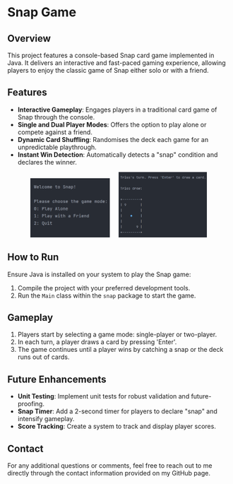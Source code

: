 # Snap Game

## Overview

This project features a console-based Snap card game implemented in Java. It delivers an interactive and fast-paced gaming experience, allowing players to enjoy the classic game of Snap either solo or with a friend.

## Features

- **Interactive Gameplay**: Engages players in a traditional card game of Snap through the console.
- **Single and Dual Player Modes**: Offers the option to play alone or compete against a friend.
- **Dynamic Card Shuffling**: Randomises the deck each game for an unpredictable playthrough.
- **Instant Win Detection**: Automatically detects a "snap" condition and declares the winner.

<p align="center">
  <img src="src/assets/snap.png" alt="Snap Game Interface" width="180">&nbsp;&nbsp;&nbsp;&nbsp;
  <img src="src/assets/snapcard.png" alt="Snap Game In Progress" width="200">
</p>

## How to Run

Ensure Java is installed on your system to play the Snap game:

1. Compile the project with your preferred development tools.
2. Run the `Main` class within the `snap` package to start the game.

## Gameplay

1. Players start by selecting a game mode: single-player or two-player.
2. In each turn, a player draws a card by pressing 'Enter'.
3. The game continues until a player wins by catching a snap or the deck runs out of cards.


## Future Enhancements

- **Unit Testing**: Implement unit tests for robust validation and future-proofing.
- **Snap Timer**: Add a 2-second timer for players to declare "snap" and intensify gameplay.
- **Score Tracking**: Create a system to track and display player scores.

## Contact

For any additional questions or comments, feel free to reach out to me directly through the contact information provided
on my GitHub page.